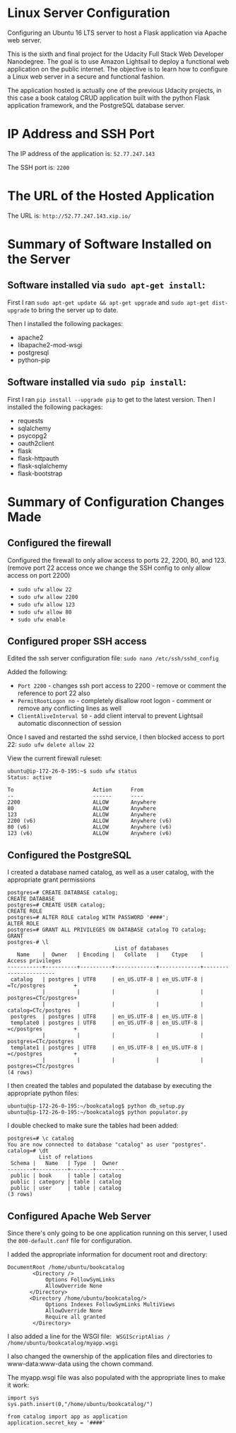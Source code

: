 # Linux Server Configuration
Configuring an Ubuntu 16 LTS server to host a Flask application via Apache web server.

This is the sixth and final project for the Udacity Full Stack Web Developer Nanodegree. The goal is to use Amazon Lightsail to deploy a functional web application on the public internet. The objective is to learn how to configure a Linux web server in a secure and functional fashion.
 
The application hosted is actually one of the previous Udacity projects, in this case a book catalog CRUD application built with the python Flask application framework, and the PostgreSQL database server.

# IP Address and SSH Port

The IP address of the application is: `52.77.247.143`

The SSH port is: `2200`

# The URL of the Hosted Application

The URL is: `http://52.77.247.143.xip.io/`

# Summary of Software Installed on the Server

## Software installed via `sudo apt-get install`:
First I ran `sudo apt-get update && apt-get upgrade` and `sudo apt-get dist-upgrade` to bring the server up to date. 

Then I installed the following packages:

* apache2
* libapache2-mod-wsgi
* postgresql
* python-pip

## Software installed via `sudo pip install`:
First I ran `pip install --upgrade pip` to get to the latest version. Then I installed the following packages:

* requests
* sqlalchemy
* psycopg2
* oauth2client
* flask
* flask-httpauth
* flask-sqlalchemy
* flask-bootstrap

# Summary of Configuration Changes Made

## Configured the firewall

Configured the firewall to only allow access to ports 22, 2200, 80, and 123. (remove port 22 access once we change the SSH config to only allow access on port 2200)

* `sudo ufw allow 22`
* `sudo ufw allow 2200`
* `sudo ufw allow 123`
* `sudo ufw allow 80`
* `sudo ufw enable`

## Configured proper SSH access

Edited the ssh server configuration file: `sudo nano /etc/ssh/sshd_config`

Added the following:

* `Port 2200` - changes ssh port access to 2200 - remove or comment the reference to port 22 also
* `PermitRootLogon no` - completely disallow root logon - comment or remove any conflicting lines as well
* `ClientAliveInterval 50` - add client interval to prevent Lightsail automatic disconnection of session

Once I saved and restarted the sshd service, I then blocked access to port 22: `sudo ufw delete allow 22`

View the current firewall ruleset:
```
ubuntu@ip-172-26-0-195:~$ sudo ufw status
Status: active

To                         Action      From
--                         ------      ----
2200                       ALLOW       Anywhere                  
80                         ALLOW       Anywhere                  
123                        ALLOW       Anywhere                  
2200 (v6)                  ALLOW       Anywhere (v6)             
80 (v6)                    ALLOW       Anywhere (v6)             
123 (v6)                   ALLOW       Anywhere (v6)
```
## Configured the PostgreSQL
I created a database named catalog, as well as a user catalog, with the appropriate grant permissions
```
postgres=# CREATE DATABASE catalog;
CREATE DATABASE
postgres=# CREATE USER catalog;
CREATE ROLE
postgres=# ALTER ROLE catalog WITH PASSWORD '####';
ALTER ROLE
postgres=# GRANT ALL PRIVILEGES ON DATABASE catalog TO catalog;
GRANT
postgres-# \l
                                  List of databases
   Name    |  Owner   | Encoding |   Collate   |    Ctype    |   Access privileges   
-----------+----------+----------+-------------+-------------+-----------------------
 catalog   | postgres | UTF8     | en_US.UTF-8 | en_US.UTF-8 | =Tc/postgres         +
           |          |          |             |             | postgres=CTc/postgres+
           |          |          |             |             | catalog=CTc/postgres
 postgres  | postgres | UTF8     | en_US.UTF-8 | en_US.UTF-8 | 
 template0 | postgres | UTF8     | en_US.UTF-8 | en_US.UTF-8 | =c/postgres          +
           |          |          |             |             | postgres=CTc/postgres
 template1 | postgres | UTF8     | en_US.UTF-8 | en_US.UTF-8 | =c/postgres          +
           |          |          |             |             | postgres=CTc/postgres
(4 rows)
```
I then created the tables and populated the database by executing the appropriate python files:
```
ubuntu@ip-172-26-0-195:~/bookcatalog$ python db_setup.py
ubuntu@ip-172-26-0-195:~/bookcatalog$ python populator.py
```
I double checked to make sure the tables had been added:
```
postgres=# \c catalog
You are now connected to database "catalog" as user "postgres".
catalog=# \dt
          List of relations
 Schema |   Name   | Type  |  Owner  
--------+----------+-------+---------
 public | book     | table | catalog
 public | category | table | catalog
 public | user     | table | catalog
(3 rows)
```

## Configured Apache Web Server
Since there's only going to be one application running on this server, I used the `000-default.conf` file for configuration.

I added the appropriate information for document root and directory:
```
DocumentRoot /home/ubuntu/bookcatalog
        <Directory />
            Options FollowSymLinks
            AllowOverride None
       </Directory>
       <Directory /home/ubuntu/bookcatalog/>
            Options Indexes FollowSymLinks MultiViews
            AllowOverride None
            Require all granted
        </Directory>
```
I also added a line for the WSGI file: ` WSGIScriptAlias / /home/ubuntu/bookcatalog/myapp.wsgi`

I also changed the ownership of the application files and directories to www-data:www-data using the chown command.

The myapp.wsgi file was also populated with the appropriate lines to make it work:
```
import sys
sys.path.insert(0,"/home/ubuntu/bookcatalog/")

from catalog import app as application
application.secret_key = '####'
```

